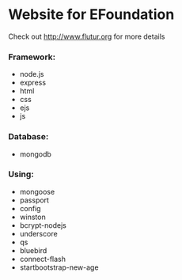# Website for EFoundation

Check out http://www.flutur.org for more details 

### Framework: 
* node.js 
* express 
* html 
* css 
* ejs 
* js

### Database: 
* mongodb

### Using: 
* mongoose 
* passport 
* config 
* winston 
* bcrypt-nodejs 
* underscore 
* qs 
* bluebird 
* connect-flash 
* startbootstrap-new-age
